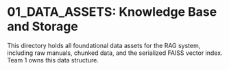 # 01_DATA_ASSETS: Knowledge Base and Storage
This directory holds all foundational data assets for the RAG system, including raw manuals, chunked data, and the serialized FAISS vector index. Team 1 owns this data structure.
